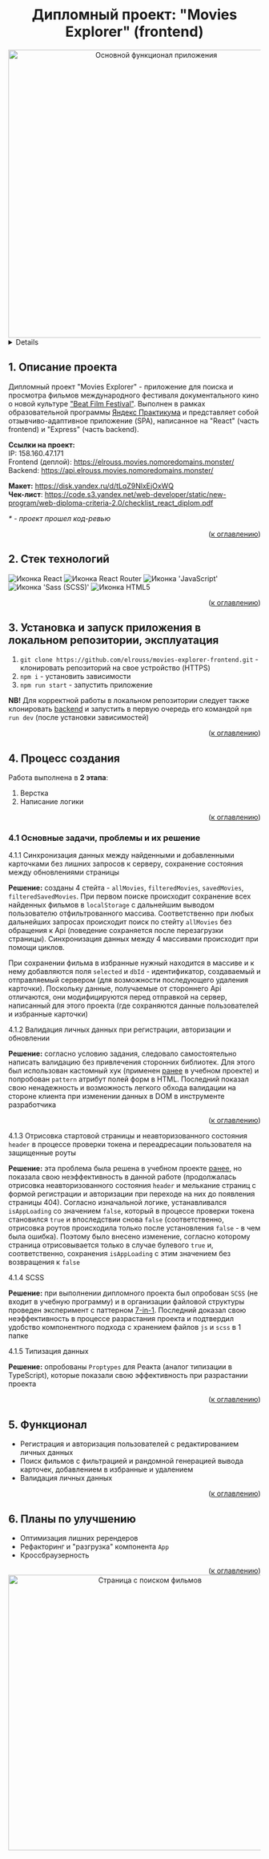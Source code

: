 <h1 align="center">Дипломный проект: "Movies Explorer" (frontend)</h1>

<div align="center">
  <a href="https://elrouss.movies.nomoredomains.monster/">
    <img width="575" alt="Основной функционал приложения" src="https://github.com/elrouss/movies-explorer-frontend/assets/108838349/e3cb7168-dd56-4005-80c8-44ba833844de">
  </a>
</div>

<a name="summary">
  <details>
    <summary>Оглавление</summary>
    <ol>
      <li><a href="#project-description">Описание проекта</a></li>
      <li><a href="#technologies">Стек технологий</a></li>
      <li><a href="#installation">Установка и запуск приложения в локальном репозитории, эксплуатация</a></li>
      <li><a href="#establishing">Процесс создания</a></li>
      <li><a href="#functionality">Функционал</a></li>
      <li><a href="#enhancement">Планы по улучшению</a></li>
    </ol>
  </details>
</a>

<a name="project-description"><h2>1. Описание проекта</h2></a>
Дипломный проект "Movies Explorer" - приложение для поиска и просмотра фильмов международного фестиваля документального кино о новой культуре <a href="https://beatfilmfestival.ru/">"Beat Film Festival"</a>. Выполнен в рамках образовательной программы <a href="https://practicum.yandex.ru/">Яндекс Практикума</a> и представляет собой отзывчиво-адаптивное приложение (SPA), написанное на "React" (часть frontend) и "Express" (часть backend).

<b>Ссылки на проект:</b>
<br>
IP: 158.160.47.171
<br>
Frontend (деплой): https://elrouss.movies.nomoredomains.monster/
<br>
Backend: https://api.elrouss.movies.nomoredomains.monster/

<b>Макет:</b> https://disk.yandex.ru/d/tLqZ9NlxEjOxWQ
<br>
<b>Чек-лист</b>: https://code.s3.yandex.net/web-developer/static/new-program/web-diploma-criteria-2.0/checklist_react_diplom.pdf
<br>

<i>* - проект прошел код-ревью</i>

<div align="right">(<a href="#summary">к оглавлению</a>)</div>

<a name="technologies"><h2>2. Стек технологий</h2></a>
<span>
  <img src="https://img.shields.io/badge/React-20232A?style=for-the-badge&logo=react&logoColor=61DAFB" alt="Иконка React">
  <img src="https://img.shields.io/badge/React_Router-CA4245?style=for-the-badge&logo=react-router&logoColor=white" alt="Иконка React Router">
  <img src="https://img.shields.io/badge/JavaScript-323330?style=for-the-badge&logo=javascript&logoColor=F7DF1E" alt="Иконка 'JavaScript'">
  <img src="https://img.shields.io/badge/Sass-CC6699?style=for-the-badge&logo=sass&logoColor=white" alt="Иконка 'Sass (SCSS)'">
  <img src="https://img.shields.io/badge/HTML5-E34F26?style=for-the-badge&logo=html5&logoColor=white" alt="Иконка HTML5">
</span>

<div align="right">(<a href="#summary">к оглавлению</a>)</div>

<a name="installation"><h2>3. Установка и запуск приложения в локальном репозитории, эксплуатация</h2></a>
1. `git clone https://github.com/elrouss/movies-explorer-frontend.git` - клонировать репозиторий на свое устройство (HTTPS)
2. `npm i` - установить зависимости
3. `npm run start` - запустить приложение

  <b>NB!</b> Для корректной работы в локальном репозитории следует также клонировать <a href="https://github.com/elrouss/movies-explorer-api">backend</a> и запустить в первую очередь его командой `npm run dev` (после установки зависимостей)

<div align="right">(<a href="#summary">к оглавлению</a>)</div>

<a name="establishing"><h2>4. Процесс создания</h2></a>
Работа выполнена в <b>2 этапа</b>:
<br>
1. Верстка
2. Написание логики

<div align="right">(<a href="#summary">к оглавлению</a>)</div>

<a name="tasks-and-problems"><h3>4.1 Основные задачи, проблемы и их решение</h3></a>
4.1.1 Синхронизация данных между найденными и добавленными карточками без лишних запросов к серверу, сохранение состояния между обновлениями страницы

  <b>Решение:</b> созданы 4 стейта - `allMovies`, `filteredMovies`, `savedMovies`, `filteredSavedMovies`. При первом поиске происходит сохранение всех найденных фильмов в `localStorage` с дальнейшим выводом пользователю отфильтрованного массива. Соответственно при любых дальнейших запросах происходит поиск по стейту `allMovies` без обращения к Api (поведение сохраняется после перезагрузки страницы). Синхронизация данных между 4 массивами происходит при помощи циклов.
  
При сохранении фильма в избранные нужный находится в массиве и к нему добавляются поля `selected` и `dbId` - идентификатор, создаваемый и отправляемый сервером (для возможности последующего удаления карточки). Поскольку данные, получаемые от стороннего Api отличаются, они модифицируются перед отправкой на сервер, написанный для этого проекта (где сохраняются данные пользователей и избранные карточки)

4.1.2 Валидация личных данных при регистрации, авторизации и обновлении

  <b>Решение:</b> согласно условию задания, следовало самостоятельно написать валидацию без привлечения сторонних библиотек. Для этого был использован кастомный хук (применен <a href="https://github.com/elrouss/react-mesto-auth">ранее</a> в учебном проекте) и попробован `pattern` атрибут полей форм в HTML. Последний показал свою ненадежность и возможность легкого обхода валидации на стороне клиента при изменении данных в DOM в инструменте разработчика

<div align="right">(<a href="#summary">к оглавлению</a>)</div>

4.1.3 Отрисовка стартовой страницы и неавторизованного состояния `header` в процессе проверки токена и переадресации пользователя на защищенные роуты

  <b>Решение:</b> эта проблема была решена в учебном проекте <a href="https://github.com/elrouss/react-mesto-auth">ранее</a>, но показала свою неэффективность в данной работе (продолжалась отрисовка неавторизованного состояния `header` и мелькание страниц с формой регистрации и авторизации при переходе на них до появления страницы 404). Согласно изначальной логике, устанавливался `isAppLoading` со значением `false`, который в процессе проверки токена становился `true` и впоследствии снова `false` (соответственно, отрисовка роутов происходила только после установления `false` - в чем была ошибка). Поэтому было внесено изменение, согласно которому страница отрисовывается только в случае булевого `true` и, соответственно, сохранения `isAppLoading` с этим значением без возвращения к `false`

4.1.4 SCSS

<b>Решение:</b> при выполнении дипломного проекта был опробован `SCSS` (не входит в учебную программу) и в организации файловой структуры проведен эксперимент с паттерном <a href="https://sass-guidelin.es/ru/#section-39">7-in-1</a>. Последний доказал свою неэффективность в процессе разрастания проекта и подтвердил удобство компонентного подхода с хранением файлов `js` и `scss` в 1 папке

4.1.5 Типизация данных

<b>Решение:</b> опробованы `Proptypes` для Реакта (аналог типизации в TypeScript), которые показали свою эффективность при разрастании проекта

<div align="right">(<a href="#summary">к оглавлению</a>)</div>

<a name="functionality"><h2>5. Функционал</h2></a>
- Регистрация и авторизация пользователей с редактированием личных данных
- Поиск фильмов с фильтрацией и рандомной генерацией вывода карточек, добавлением в избранные и удалением
- Валидация личных данных

<div align="right">(<a href="#summary">к оглавлению</a>)</div>

<a name="enhancement"><h2>6. Планы по улучшению</h2></a>
- Оптимизация лишних ререндеров
- Рефакторинг и "разгрузка" компонента `App`
- Кроссбраузерность

<div align="right">(<a href="#summary">к оглавлению</a>)</div>

<div align="center">
  <a href="https://elrouss.movies.nomoredomains.monster/">
    <img width="550" alt="Страница с поиском фильмов" src="https://github.com/elrouss/movies-explorer-frontend/assets/108838349/75c9b5f3-3dcb-406a-a0c6-7da2815a10a1">
  </a>
</div>
